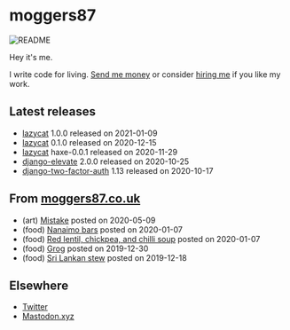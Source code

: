 
# moggers87

![README](https://github.com/moggers87/moggers87/workflows/Update%20README/badge.svg)

Hey it's me.

I write code for living. [Send me money](https://ko-fi.com/moggers87) or
consider [hiring me](vlgi.space) if you like my work.

## Latest releases

- <a href="https://github.com/moggers87/lazycat">lazycat</a> 1.0.0 released on 2021-01-09
- <a href="https://github.com/moggers87/lazycat">lazycat</a> 0.1.0 released on 2020-12-15
- <a href="https://github.com/moggers87/lazycat">lazycat</a> haxe-0.0.1 released on 2020-11-29
- <a href="https://pypi.org/project/django-elevate/">django-elevate</a> 2.0.0 released on 2020-10-25
- <a href="https://pypi.org/project/django-two-factor-auth/">django-two-factor-auth</a> 1.13 released on 2020-10-17

## From [moggers87.co.uk](https://moggers87.co.uk)

- (art) <a href="https://moggers87.co.uk/art/mistake">Mistake</a> posted on 2020-05-09
- (food) <a href="https://moggers87.co.uk/food/nanaimo-bars">Nanaimo&nbsp;bars</a> posted on 2020-01-07
- (food) <a href="https://moggers87.co.uk/food/lentil-chickpea-chilli-soup">Red lentil, chickpea, and chilli&nbsp;soup</a> posted on 2020-01-07
- (food) <a href="https://moggers87.co.uk/food/grog">Grog</a> posted on 2019-12-30
- (food) <a href="https://moggers87.co.uk/food/sri-lankan-braised-roots-stew">Sri Lankan&nbsp;stew</a> posted on 2019-12-18

## Elsewhere

- [Twitter](https://twitter.com/moggers87)
- [Mastodon.xyz](https://mastodon.xyz/moggers87)

